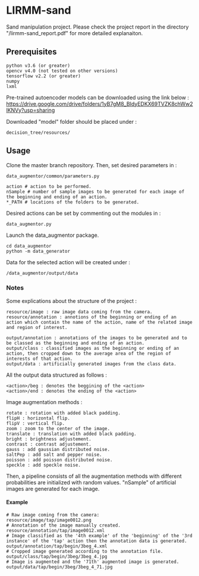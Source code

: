 # LIRMM-sand

Sand manipulation project.
Please check the project report in the directory "/lirmm-sand_report.pdf" for more detailed explanaiton.

## Prerequisites


```
python v3.6 (or greater) 
opencv v4.0 (not tested on other versions)
tensorflow v2.2 (or greater)
numpy
lxml
```
Pre-trained autoencoder models can be downloaded using the link below :
https://drive.google.com/drive/folders/1yB7gM8_BIdyEDKX69TVZK8chWw2lKNVy?usp=sharing

Downloaded "model" folder should be placed under :
```
decision_tree/resources/
```

## Usage

Clone the master branch repository. Then, set desired parameters in :

```
data_augmentor/common/parameters.py
```
```
action # action to be performed.
nSample # number of sample images to be generated for each image of the beginning and ending of an action.
*_PATH # locations of the folders to be generated.
```
Desired actions can be set by commenting out the modules in :
```
data_augmentor.py
```

Launch the data_augmentor package.

```
cd data_augmentor
python -m data_generator
```
Data for the selected action will be created under :
```
/data_augmentor/output/data
```
### Notes

Some explications about the structure of the project :

```
resource/image : raw image data coming from the camera.
resource/annotation : annotions of the beginning or ending of an action which contain the name of the action, name of the related image and region of interest.
```
```
output/annotation : annotations of the images to be generated and to be classed as the beginning and ending of an action.
output/class : classified images as the beginning or ending of an action, then cropped down to the average area of the region of interests of that action.
output/data : artificially generated images from the class data.
```
All the output data structured as follows :
```
<action>/beg : denotes the beggining of the <action>
<action>/end : denotes the ending of the <action>
```
Image augmentation methods :
```
rotate : rotation with added black padding.
flipH : horizontal flip.
flipV : vertical flip.
zoom : zoom to the center of the image.
translate : translation with added black padding.
bright : brightness adjustement.
contrast : contrast adjustement.
gauss : add gaussian distributed noise.
saltPep : add salt and pepper noise.
poisson : add poisson distributed noise.
speckle : add speckle noise.
```
Then, a pipeline consists of all the augmentation methods with different probabilities are initialized with random values. "nSample" of artificial images are generated for each image.

#### Example

```
# Raw image coming from the camera:
resource/image/tap/image0012.png
# Annotation of the image manually created.
resource/annotation/tap/image0012.xml
# Image classified as the '4th example' of the 'beginning' of the '3rd instance' of the 'tap' action then the annotation data is generated.
output/annotation/tap/begin/3beg_4.xml
# Cropped image generated according to the annotation file.
output/class/tap/begin/3beg/3beg_4.jpg
# Image is augmented and the '71th' augmented image is generated.
output/data/tap/begin/3beg/3beg_4_71.jpg
```
